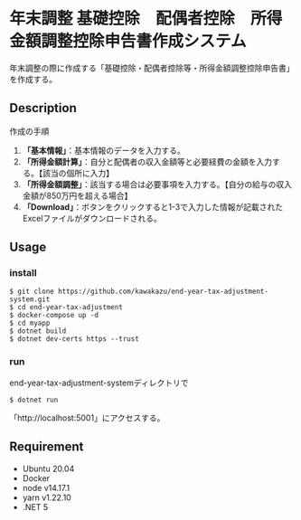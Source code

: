 # 年末調整 基礎控除　配偶者控除　所得金額調整控除申告書作成システム
年末調整の際に作成する「基礎控除・配偶者控除等・所得金額調整控除申告書」を作成する。

## Description
作成の手順
1. **「基本情報」**：基本情報のデータを入力する。
2. **「所得金額計算」**：自分と配偶者の収入金額等と必要経費の金額を入力する。【該当の個所に入力】
3. **「所得金額調整」**：該当する場合は必要事項を入力する。【自分の給与の収入金額が850万円を超える場合】
4. **「Download」**：ボタンをクリックすると1-3で入力した情報が記載されたExcelファイルがダウンロードされる。

## Usage
### install
```
$ git clone https://github.com/kawakazu/end-year-tax-adjustment-system.git
$ cd end-year-tax-adjustment
$ docker-compose up -d
$ cd myapp
$ dotnet build
$ dotnet dev-certs https --trust
```
### run
end-year-tax-adjustment-systemディレクトリで
```
$ dotnet run
```
「http://localhost:5001」にアクセスする。

## Requirement
* Ubuntu 20.04
* Docker
* node v14.17.1
* yarn v1.22.10
* .NET 5